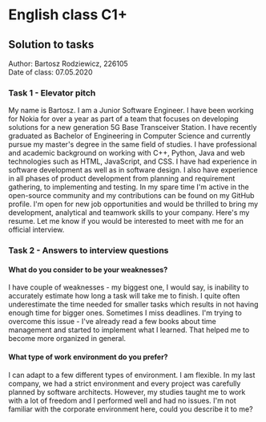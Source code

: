 # English class C1+

## Solution to tasks

Author: Bartosz Rodziewicz, 226105  
Date of class: 07.05.2020

### Task 1 - Elevator pitch

My name is Bartosz. I am a Junior Software Engineer. I have been working for Nokia for over a year as part of a team that focuses on developing solutions for a new generation 5G Base Transceiver Station. I have recently graduated as Bachelor of Engineering in Computer Science and currently pursue my master's degree in the same field of studies. I have professional and academic background on working with C++, Python, Java and web technologies such as HTML, JavaScript, and CSS. I have had experience in software development as well as in software design. I also have experience in all phases of product development from planning and requirement gathering, to implementing and testing. In my spare time I'm active in the open-source community and my contributions can be found on my GitHub profile. I'm open for new job opportunities and would be thrilled to bring my development, analytical and teamwork skills to your company. Here's my resume. Let me know if you would be interested to meet with me for an official interview.

### Task 2 - Answers to interview questions
#### What do you consider to be your weaknesses?
I have couple of weaknesses - my biggest one, I would say, is inability to accurately estimate how long a task will take me to finish. I quite often underestimate the time needed for smaller tasks which results in not having enough time for bigger ones. Sometimes I miss deadlines. I'm trying to overcome this issue - I've already read a few books about time management and started to implement what I learned. That helped me to become more organized in general.

#### What type of work environment do you prefer?
I can adapt to a few different types of environment. I am flexible. In my last company, we had a strict environment and every project was carefully planned by software architects. However, my studies taught me to work with a lot of freedom and I performed well and had no issues. I'm not familiar with the corporate environment here, could you describe it to me?

